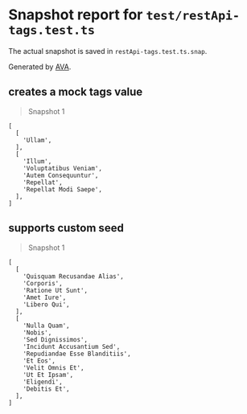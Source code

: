 # Snapshot report for `test/restApi-tags.test.ts`

The actual snapshot is saved in `restApi-tags.test.ts.snap`.

Generated by [AVA](https://avajs.dev).

## creates a mock tags value

> Snapshot 1

    [
      [
        'Ullam',
      ],
      [
        'Illum',
        'Voluptatibus Veniam',
        'Autem Consequuntur',
        'Repellat',
        'Repellat Modi Saepe',
      ],
    ]

## supports custom seed

> Snapshot 1

    [
      [
        'Quisquam Recusandae Alias',
        'Corporis',
        'Ratione Ut Sunt',
        'Amet Iure',
        'Libero Qui',
      ],
      [
        'Nulla Quam',
        'Nobis',
        'Sed Dignissimos',
        'Incidunt Accusantium Sed',
        'Repudiandae Esse Blanditiis',
        'Et Eos',
        'Velit Omnis Et',
        'Ut Et Ipsam',
        'Eligendi',
        'Debitis Et',
      ],
    ]
